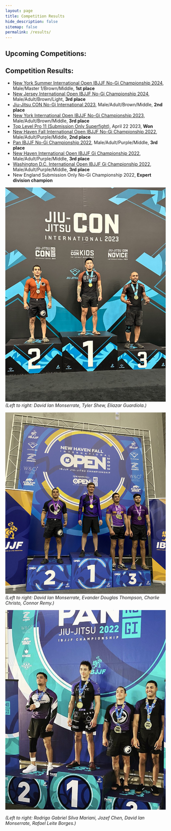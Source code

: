 ```yaml
---
layout: page
title: Competition Results
hide_description: false
sitemap: false
permalink: /results/
---
```


## Upcoming Competitions:

  
<!--
* [World IBJJF No-Gi Championship 2022](https://ibjjf.com/events/world-ibjjf-jiu-jitsu-no-gi-championship-2022)
* [Pan IBJJF Championship 2023](https://ibjjf.com/events/pan-ibjjf-jiu-jitsu-championship-2023)
* Top Level Pro 12 (Submission Only Superfight), July 22 2023
* Top Level Pro 17 (Submission Only Superfight), August 24, 2024
-->

## Competition Results:
* [New York Summer International Open IBJJF No-Gi Championship 2024](https://www.ibjjfdb.com/ChampionshipResults/2561/PublicResults), Male/Master 1/Brown/Middle, **1st place**
* [New Jersey International Open IBJJF No-Gi Championship 2024](https://www.ibjjfdb.com/ChampionshipResults/2468/PublicResults), Male/Adult/Brown/Light, **3rd place**
* [Jiu-Jitsu CON No-Gi International 2023](https://www.ibjjfdb.com/ChampionshipResults/2105/PublicResults?lang=en-US), Male/Adult/Brown/Middle, **2nd place**
* [New York International Open IBJJF No-Gi Championship 2023](https://www.ibjjfdb.com/ChampionshipResults/2243/PublicResults), Male/Adult/Brown/Middle, **3rd place**
* [Top Level Pro 11 (Submission Only Superfight)](https://www.tapology.com/fightcenter/events/99805-top-level-pro-grappling-11), April 22 2023, **Won**
* [New Haven Fall International Open IBJJF No-Gi Championship 2022](https://www.ibjjfdb.com/ChampionshipResults/2035/PublicResults?lang=en-US), Male/Adult/Purple/Middle, **2nd place**
* [Pan IBJJF No-Gi Championship 2022](https://www.ibjjfdb.com/ChampionshipResults/1926/PublicResults?lang=en-US), Male/Adult/Purple/Middle, **3rd place**
* [New Haven International Open IBJJF Gi Championship 2022](https://www.ibjjfdb.com/ChampionshipResults/1967/PublicResults), Male/Adult/Purple/Middle, **3rd place**
* [Washington D.C. International Open IBJJF Gi Championship 2022](https://www.ibjjfdb.com/ChampionshipResults/1936/PublicResults), Male/Adult/Purple/Middle, **3rd place**
* New England Submission Only No-Gi Championship 2022, **Expert division champion**

![JJCon](/assets/img/DavidJJCon.jpg)
*(Left to right: David Ian Monserrate, Tyler Shew, Eliazar Guardiola.)*

![NewHaven](/assets/img/DavidNewHaven.jpg)
*(Left to right: David Ian Monserrate, Evander Douglas Thompson, Charlie Christo, Connor Remy.)*

![Pans](/assets/img/Pans.jpg)
<!-- {:.image-caption} -->
*(Left to right: Rodrigo Gabriel Silva Mariani, Jozef Chen, David Ian Monserrate, Rafael Leite Borges.)*
